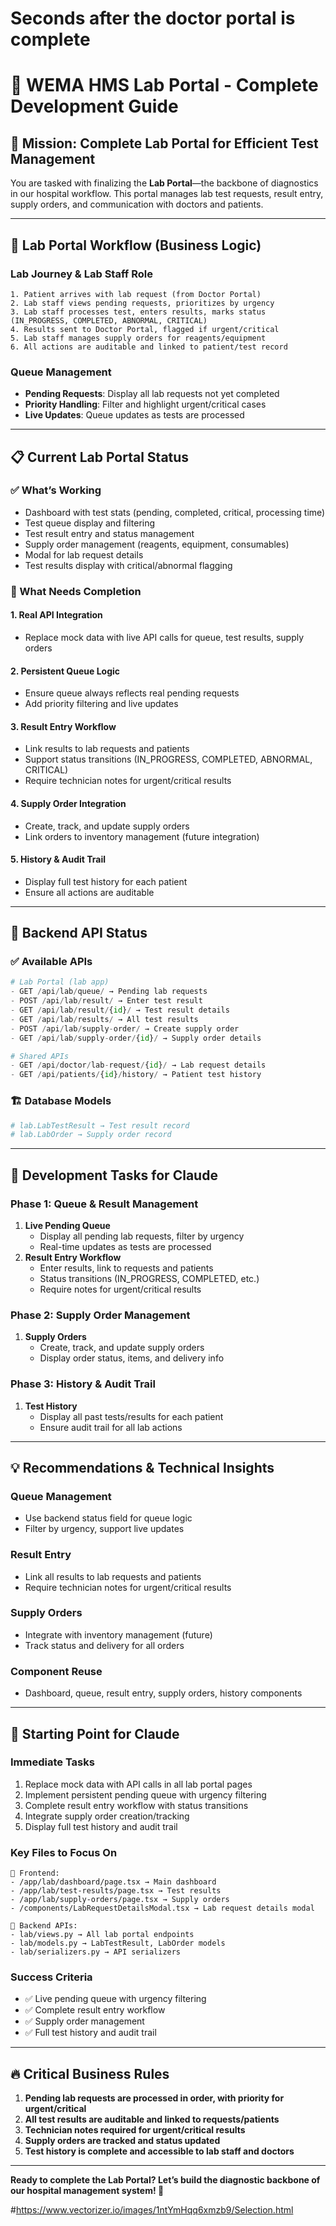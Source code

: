 # Seconds after the doctor portal is complete
# 🧪 WEMA HMS Lab Portal - Complete Development Guide

## 🎯 Mission: Complete Lab Portal for Efficient Test Management

You are tasked with finalizing the **Lab Portal**—the backbone of diagnostics in our hospital workflow. This portal manages lab test requests, result entry, supply orders, and communication with doctors and patients.

---

## 🏥 Lab Portal Workflow (Business Logic)

### Lab Journey & Lab Staff Role
```
1. Patient arrives with lab request (from Doctor Portal)
2. Lab staff views pending requests, prioritizes by urgency
3. Lab staff processes test, enters results, marks status (IN_PROGRESS, COMPLETED, ABNORMAL, CRITICAL)
4. Results sent to Doctor Portal, flagged if urgent/critical
5. Lab staff manages supply orders for reagents/equipment
6. All actions are auditable and linked to patient/test record
```

### Queue Management
- **Pending Requests**: Display all lab requests not yet completed
- **Priority Handling**: Filter and highlight urgent/critical cases
- **Live Updates**: Queue updates as tests are processed

---

## 📋 Current Lab Portal Status

### ✅ What’s Working
- Dashboard with test stats (pending, completed, critical, processing time)
- Test queue display and filtering
- Test result entry and status management
- Supply order management (reagents, equipment, consumables)
- Modal for lab request details
- Test results display with critical/abnormal flagging

### 🔧 What Needs Completion

#### 1. Real API Integration
- Replace mock data with live API calls for queue, test results, supply orders

#### 2. Persistent Queue Logic
- Ensure queue always reflects real pending requests
- Add priority filtering and live updates

#### 3. Result Entry Workflow
- Link results to lab requests and patients
- Support status transitions (IN_PROGRESS, COMPLETED, ABNORMAL, CRITICAL)
- Require technician notes for urgent/critical results

#### 4. Supply Order Integration
- Create, track, and update supply orders
- Link orders to inventory management (future integration)

#### 5. History & Audit Trail
- Display full test history for each patient
- Ensure all actions are auditable

---

## 🔌 Backend API Status

### ✅ Available APIs
```python
# Lab Portal (lab app)
- GET /api/lab/queue/ → Pending lab requests
- POST /api/lab/result/ → Enter test result
- GET /api/lab/result/{id}/ → Test result details
- GET /api/lab/results/ → All test results
- POST /api/lab/supply-order/ → Create supply order
- GET /api/lab/supply-order/{id}/ → Supply order details

# Shared APIs
- GET /api/doctor/lab-request/{id}/ → Lab request details
- GET /api/patients/{id}/history/ → Patient test history
```

### 🏗️ Database Models
```python
# lab.LabTestResult → Test result record
# lab.LabOrder → Supply order record
```

---

## 🚀 Development Tasks for Claude

### Phase 1: Queue & Result Management
1. **Live Pending Queue**
   - Display all pending lab requests, filter by urgency
   - Real-time updates as tests are processed
2. **Result Entry Workflow**
   - Enter results, link to requests and patients
   - Status transitions (IN_PROGRESS, COMPLETED, etc.)
   - Require notes for urgent/critical results

### Phase 2: Supply Order Management
1. **Supply Orders**
   - Create, track, and update supply orders
   - Display order status, items, and delivery info

### Phase 3: History & Audit Trail
1. **Test History**
   - Display all past tests/results for each patient
   - Ensure audit trail for all lab actions

---

## 💡 Recommendations & Technical Insights

### Queue Management
- Use backend status field for queue logic
- Filter by urgency, support live updates

### Result Entry
- Link all results to lab requests and patients
- Require technician notes for urgent/critical results

### Supply Orders
- Integrate with inventory management (future)
- Track status and delivery for all orders

### Component Reuse
- Dashboard, queue, result entry, supply orders, history components

---

## 🎯 Starting Point for Claude

### Immediate Tasks
1. Replace mock data with API calls in all lab portal pages
2. Implement persistent pending queue with urgency filtering
3. Complete result entry workflow with status transitions
4. Integrate supply order creation/tracking
5. Display full test history and audit trail

### Key Files to Focus On
```
📁 Frontend:
- /app/lab/dashboard/page.tsx → Main dashboard
- /app/lab/test-results/page.tsx → Test results
- /app/lab/supply-orders/page.tsx → Supply orders
- /components/LabRequestDetailsModal.tsx → Lab request details modal

📁 Backend APIs:
- lab/views.py → All lab portal endpoints
- lab/models.py → LabTestResult, LabOrder models
- lab/serializers.py → API serializers
```

### Success Criteria
- ✅ Live pending queue with urgency filtering
- ✅ Complete result entry workflow
- ✅ Supply order management
- ✅ Full test history and audit trail

---

## 🔥 Critical Business Rules

1. **Pending lab requests are processed in order, with priority for urgent/critical**
2. **All test results are auditable and linked to requests/patients**
3. **Technician notes required for urgent/critical results**
4. **Supply orders are tracked and status updated**
5. **Test history is complete and accessible to lab staff and doctors**

---

**Ready to complete the Lab Portal? Let’s build the diagnostic backbone of our hospital management system! 🚀**


#https://www.vectorizer.io/images/1ntYmHqq6xmzb9/Selection.html
